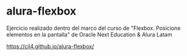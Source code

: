 # alura-flexbox

Ejercicio realizado dentro del marco del curso de "Flexbox. Posicione elementos en la pantalla" de Oracle Next Education & Alura Latam

https://cil4.github.io/alura-flexbox/
